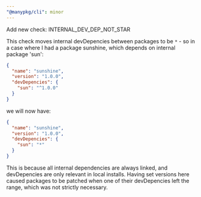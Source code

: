 ```yaml
---
"@manypkg/cli": minor
---
```


Add new check: INTERNAL_DEV_DEP_NOT_STAR

This check moves internal devDepencies between packages to be `*` - so in a case where I had a package sunshine, which depends on internal package 'sun':

```json
{
  "name": "sunshine",
  "version": "1.0.0",
  "devDepencies": {
    "sun": "^1.0.0"
  }
}
```

we will now have:

```json
{
  "name": "sunshine",
  "version": "1.0.0",
  "devDepencies": {
    "sun": "*"
  }
}
```

This is because all internal dependencies are always linked, and devDepencies are only relevant in local installs. Having set versions here caused packages to be patched when one of their devDepencies left the range, which was not strictly necessary.
